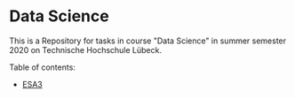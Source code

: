 # Data Science

This is a Repository for tasks in course "Data Science" in summer semester 2020 on Technische Hochschule Lübeck.

Table of contents:
- [ESA3](ESA3-PythonExcercise)